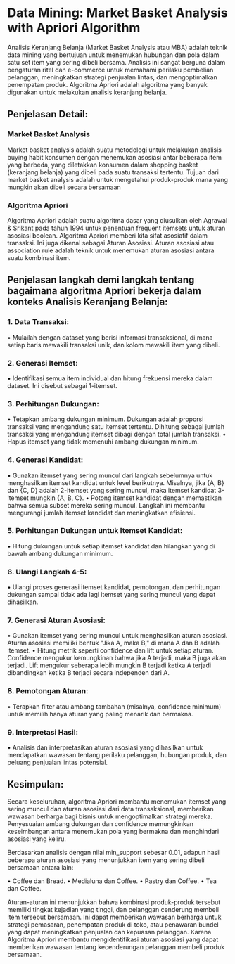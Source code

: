 # Data Mining: Market Basket Analysis with Apriori Algorithm
Analisis Keranjang Belanja (Market Basket Analysis atau MBA) adalah teknik data mining yang bertujuan untuk menemukan hubungan dan pola dalam satu set item yang sering dibeli bersama. Analisis ini sangat berguna dalam pengaturan ritel dan e-commerce untuk memahami perilaku pembelian pelanggan, meningkatkan strategi penjualan lintas, dan mengoptimalkan penempatan produk. Algoritma Apriori adalah algoritma yang banyak digunakan untuk melakukan analisis keranjang belanja.

## Penjelasan Detail:
### Market Basket Analysis
Market basket analysis adalah suatu metodologi untuk melakukan analisis buying habit konsumen dengan menemukan asosiasi antar beberapa item yang berbeda, yang diletakkan konsumen dalam shopping basket (keranjang belanja) yang dibeli pada suatu transaksi tertentu. Tujuan dari market basket analysis adalah untuk mengetahui produk-produk mana yang mungkin akan dibeli secara bersamaan

### Algoritma Apriori
Algoritma Apriori adalah suatu algoritma dasar yang diusulkan oleh Agrawal & Srikant pada tahun 1994 untuk penentuan frequent itemsets untuk aturan asosiasi boolean. Algoritma Apriori memberi kita sifat asosiatif dalam transaksi. Ini juga dikenal sebagai Aturan Asosiasi. Aturan asosiasi atau association rule adalah teknik untuk menemukan aturan asosiasi antara suatu kombinasi item. 


## Penjelasan langkah demi langkah tentang bagaimana algoritma Apriori bekerja dalam konteks Analisis Keranjang Belanja:
### 1. Data Transaksi:
• Mulailah dengan dataset yang berisi informasi transaksional, di mana setiap baris mewakili transaksi unik, dan kolom mewakili item yang dibeli.

### 2. Generasi Itemset:
• Identifikasi semua item individual dan hitung frekuensi mereka dalam dataset. Ini disebut sebagai 1-itemset.

### 3. Perhitungan Dukungan:
• Tetapkan ambang dukungan minimum. Dukungan adalah proporsi transaksi yang mengandung satu itemset tertentu. Dihitung sebagai jumlah transaksi yang mengandung itemset dibagi dengan total jumlah transaksi.
• Hapus itemset yang tidak memenuhi ambang dukungan minimum.

### 4. Generasi Kandidat:
• Gunakan itemset yang sering muncul dari langkah sebelumnya untuk menghasilkan itemset kandidat untuk level berikutnya. Misalnya, jika {A, B} dan {C, D} adalah 2-itemset yang sering muncul, maka itemset kandidat 3-itemset mungkin {A, B, C}.
• Potong itemset kandidat dengan memastikan bahwa semua subset mereka sering muncul. Langkah ini membantu mengurangi jumlah itemset kandidat dan meningkatkan efisiensi.

### 5. Perhitungan Dukungan untuk Itemset Kandidat:
• Hitung dukungan untuk setiap itemset kandidat dan hilangkan yang di bawah ambang dukungan minimum.

### 6. Ulangi Langkah 4-5:
• Ulangi proses generasi itemset kandidat, pemotongan, dan perhitungan dukungan sampai tidak ada lagi itemset yang sering muncul yang dapat dihasilkan.

### 7. Generasi Aturan Asosiasi:
• Gunakan itemset yang sering muncul untuk menghasilkan aturan asosiasi. Aturan asosiasi memiliki bentuk "Jika A, maka B," di mana A dan B adalah itemset.
• Hitung metrik seperti confidence dan lift untuk setiap aturan. Confidence mengukur kemungkinan bahwa jika A terjadi, maka B juga akan terjadi. Lift mengukur seberapa lebih mungkin B terjadi ketika A terjadi dibandingkan ketika B terjadi secara independen dari A.

### 8. Pemotongan Aturan:
• Terapkan filter atau ambang tambahan (misalnya, confidence minimum) untuk memilih hanya aturan yang paling menarik dan bermakna.

### 9. Interpretasi Hasil:
• Analisis dan interpretasikan aturan asosiasi yang dihasilkan untuk mendapatkan wawasan tentang perilaku pelanggan, hubungan produk, dan peluang penjualan lintas potensial.

## Kesimpulan:
Secara keseluruhan, algoritma Apriori membantu menemukan itemset yang sering muncul dan aturan asosiasi dari data transaksional, memberikan wawasan berharga bagi bisnis untuk mengoptimalkan strategi mereka. Penyesuaian ambang dukungan dan confidence memungkinkan keseimbangan antara menemukan pola yang bermakna dan menghindari asosiasi yang keliru.

Berdasarkan analisis dengan nilai min_support sebesar 0.01, adapun hasil beberapa aturan asosiasi yang menunjukkan item yang sering dibeli bersamaan antara lain:

• Coffee dan Bread.
• Medialuna dan Coffee.
• Pastry dan Coffee.
• Tea dan Coffee.

Aturan-aturan ini menunjukkan bahwa kombinasi produk-produk tersebut memiliki tingkat kejadian yang tinggi, dan pelanggan cenderung membeli item tersebut bersamaan. Ini dapat memberikan wawasan berharga untuk strategi pemasaran, penempatan produk di toko, atau penawaran bundel yang dapat meningkatkan penjualan dan kepuasan pelanggan. Karena Algoritma Apriori membantu mengidentifikasi aturan asosiasi yang dapat memberikan wawasan tentang kecenderungan pelanggan membeli produk bersamaan.
